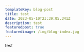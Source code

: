 ```yaml
---
templateKey: blog-post
title: test
date: 2023-05-10T23:39:05.341Z
description: test
featuredpost: true
featuredimage: /img/blog-index.jpg
---
```

t﻿est